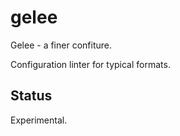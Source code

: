 # gelee

Gelee - a finer confiture.

Configuration linter for typical formats.

## Status

Experimental.
